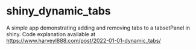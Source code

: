 # shiny_dynamic_tabs

A simple app demonstrating adding and removing tabs to a tabsetPanel in shiny.  Code explanation available at https://www.harveyl888.com/post/2022-01-01-dynamic_tabs/
